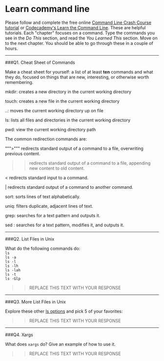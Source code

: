 # Learn command line

Please follow and complete the free online [Command Line Crash Course
tutorial](https://web.archive.org/web/20160708171659/http://cli.learncodethehardway.org/book/) or [Codecademy's Learn the Command Line](https://www.codecademy.com/learn/learn-the-command-line). These are helpful tutorials. Each "chapter" focuses on a command. Type the commands you see in the _Do This_ section, and read the _You Learned This_ section. Move on to the next chapter. You should be able to go through these in a couple of hours.

---

###Q1.  Cheat Sheet of Commands  

Make a cheat sheet for yourself: a list of at least **ten** commands and what they do, focused on things that are new, interesting, or otherwise worth remembering.

 mkdir: creates a new directory in the current working directory


touch: creates a new file in the current working directory


..: moves the current working directory up on file


ls: lists all files and directories in the current working directory


pwd: view the current working directory path


The common redirection commands are:

""">""" redirects standard output of a command to a file, overwriting previous content.



>> redirects standard output of a command to a file, appending new content to old content.


<
 redirects standard input to a command.


| redirects standard output of a command to another command.


sort: sorts lines of text alphabetically.


uniq: filters duplicate, adjacent lines of text.


grep: searches for a text pattern and outputs it.


sed : searches for a text pattern, modifies it, and outputs it.


---

###Q2.  List Files in Unix   

What do the following commands do:  
`ls`  
`ls -a`  
`ls -l`  
`ls -lh`  
`ls -lah`  
`ls -t`  
`ls -Glp`  

> > REPLACE THIS TEXT WITH YOUR RESPONSE

---

###Q3.  More List Files in Unix  

Explore these other [ls options](http://www.techonthenet.com/unix/basic/ls.php) and pick 5 of your favorites:

> > REPLACE THIS TEXT WITH YOUR RESPONSE

---

###Q4.  Xargs   

What does `xargs` do? Give an example of how to use it.

> > REPLACE THIS TEXT WITH YOUR RESPONSE

 

